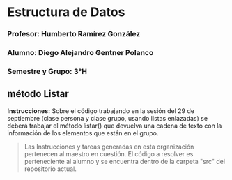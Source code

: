# Estructura de Datos



### Profesor: Humberto Ramírez González

### Alumno: Diego Alejandro Gentner Polanco

### Semestre y Grupo: 3°H



## método Listar

**Instrucciones:** Sobre el código trabajando en la sesión del 29 de septiembre (clase persona y clase grupo, usando listas enlazadas) se deberá trabajar el método listar() que devuelva una cadena de texto con la información de los elementos que están en el grupo.



> Las Instrucciones y tareas generadas en esta organización pertenecen al maestro en cuestión. El código a resolver es perteneciente al alumno y se encuentra dentro de la carpeta "src" del repositorio actual.